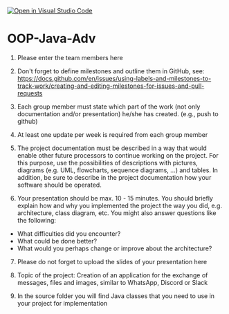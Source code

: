 [![Open in Visual Studio Code](https://classroom.github.com/assets/open-in-vscode-c66648af7eb3fe8bc4f294546bfd86ef473780cde1dea487d3c4ff354943c9ae.svg)](https://classroom.github.com/online_ide?assignment_repo_id=7795298&assignment_repo_type=AssignmentRepo)
# OOP-Java-Adv

1. Please enter the team members here

2. Don't forget to define milestones and outline them in GitHub, see: https://docs.github.com/en/issues/using-labels-and-milestones-to-track-work/creating-and-editing-milestones-for-issues-and-pull-requests

3. Each group member must state which part of the work (not only documentation and/or presentation) he/she has created. (e.g., push to github)

4. At least one update per week is required from each group member

5. The project documentation must be described in a way that would enable other future processors to continue working on the project. For this purpose, use the possibilities of descriptions with pictures, diagrams (e.g. UML, flowcharts, sequence diagrams, ...) and tables. In addition, be sure to describe in the project documentation how your software should be operated.

6. Your presentation should be max. 10 - 15 minutes. You should briefly explain how and why you implemented the project the way you did, e.g. architecture, class diagram, etc. You might also answer questions like the following:
- What difficulties did you encounter?
- What could be done better?
- What would you perhaps change or improve about the architecture?

7. Please do not forget to upload the slides of your presentation here

8. Topic of the project: Creation of an application for the exchange of messages, files and images, similar to WhatsApp, Discord or Slack

9. In the source folder you will find Java classes that you need to use in your project for implementation
